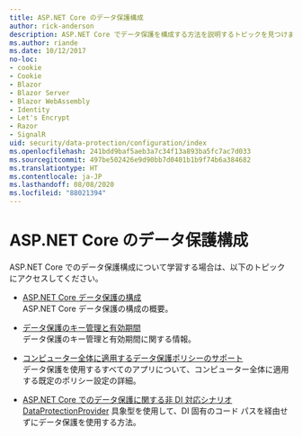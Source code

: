 ```yaml
---
title: ASP.NET Core のデータ保護構成
author: rick-anderson
description: ASP.NET Core でデータ保護を構成する方法を説明するトピックを見つけます。
ms.author: riande
ms.date: 10/12/2017
no-loc:
- cookie
- Cookie
- Blazor
- Blazor Server
- Blazor WebAssembly
- Identity
- Let's Encrypt
- Razor
- SignalR
uid: security/data-protection/configuration/index
ms.openlocfilehash: 241bdd9baf5aeb3a7c34f13a893ba5fc7ac7d033
ms.sourcegitcommit: 497be502426e9d90bb7d0401b1b9f74b6a384682
ms.translationtype: HT
ms.contentlocale: ja-JP
ms.lasthandoff: 08/08/2020
ms.locfileid: "88021394"
---
```

# <a name="data-protection-configuration-in-aspnet-core"></a>ASP.NET Core のデータ保護構成

ASP.NET Core でのデータ保護構成について学習する場合は、以下のトピックにアクセスしてください。

* [ASP.NET Core データ保護の構成](xref:security/data-protection/configuration/overview)  
  ASP.NET Core データ保護の構成の概要。

* [データ保護のキー管理と有効期間](xref:security/data-protection/configuration/default-settings)  
  データ保護のキー管理と有効期間に関する情報。

* [コンピューター全体に適用するデータ保護ポリシーのサポート](xref:security/data-protection/configuration/machine-wide-policy)  
  データ保護を使用するすべてのアプリについて、コンピューター全体に適用する既定のポリシー設定の詳細。

* [ASP.NET Core でのデータ保護に関する非 DI 対応シナリオ](xref:security/data-protection/configuration/non-di-scenarios)  
  [DataProtectionProvider](/dotnet/api/Microsoft.AspNetCore.DataProtection.DataProtectionProvider) 具象型を使用して、DI 固有のコード パスを経由せずにデータ保護を使用する方法。
